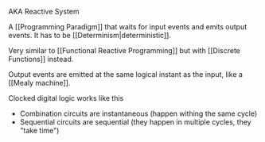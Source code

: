 AKA Reactive System

A [[Programming Paradigm]] that waits for input events and emits output events. It has to be [[Determinism|deterministic]].

Very similar to [[Functional Reactive Programming]] but with [[Discrete Functions]] instead.

Output events are emitted at the same logical instant as the input, like a [[Mealy machine]].

Clocked digital logic works like this

- Combination circuits are instantaneous (happen withing the same cycle)
- Sequential circuits are sequential (they happen in multiple cycles, they "take time")